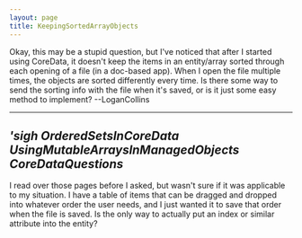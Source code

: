 ```yaml
---
layout: page
title: KeepingSortedArrayObjects
---
```


Okay, this may be a stupid question, but I've noticed that after I started using CoreData, it doesn't keep the items in an entity/array sorted through each opening of a file (in a doc-based app). When I open the file multiple times, the objects are sorted differently every time. Is there some way to send the sorting info with the file when it's saved, or is it just some easy method to implement? --LoganCollins

----
**'sigh* OrderedSetsInCoreData UsingMutableArraysInManagedObjects CoreDataQuestions*
----

I read over those pages before I asked, but wasn't sure if it was applicable to my situation. I have a table of items that can be dragged and dropped into whatever order the user needs, and I just wanted it to save that order when the file is saved. Is the only way to actually put an index or similar attribute into the entity?

